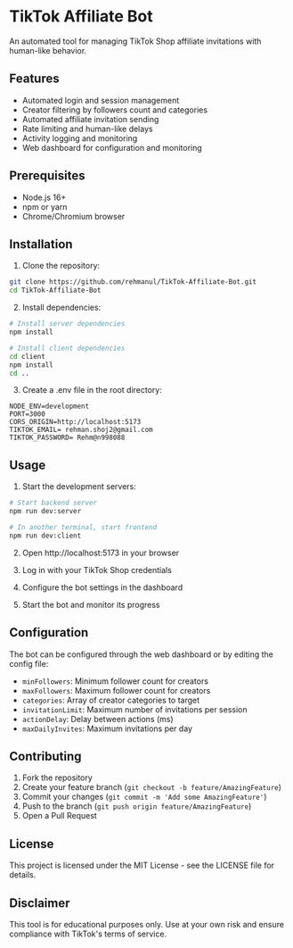 # TikTok Affiliate Bot

An automated tool for managing TikTok Shop affiliate invitations with human-like behavior.

## Features

- Automated login and session management
- Creator filtering by followers count and categories
- Automated affiliate invitation sending
- Rate limiting and human-like delays
- Activity logging and monitoring
- Web dashboard for configuration and monitoring

## Prerequisites

- Node.js 16+ 
- npm or yarn
- Chrome/Chromium browser

## Installation

1. Clone the repository:
```bash
git clone https://github.com/rehmanul/TikTok-Affiliate-Bot.git
cd TikTok-Affiliate-Bot
```

2. Install dependencies:
```bash
# Install server dependencies
npm install

# Install client dependencies
cd client
npm install
cd ..
```

3. Create a .env file in the root directory:
```env
NODE_ENV=development
PORT=3000
CORS_ORIGIN=http://localhost:5173
TIKTOK_EMAIL= rehman.shoj2@gmail.com
TIKTOK_PASSWORD= Rehm@n998088
```

## Usage

1. Start the development servers:

```bash
# Start backend server
npm run dev:server

# In another terminal, start frontend
npm run dev:client
```

2. Open http://localhost:5173 in your browser

3. Log in with your TikTok Shop credentials

4. Configure the bot settings in the dashboard

5. Start the bot and monitor its progress

## Configuration

The bot can be configured through the web dashboard or by editing the config file:

- `minFollowers`: Minimum follower count for creators
- `maxFollowers`: Maximum follower count for creators
- `categories`: Array of creator categories to target
- `invitationLimit`: Maximum number of invitations per session
- `actionDelay`: Delay between actions (ms)
- `maxDailyInvites`: Maximum invitations per day

## Contributing

1. Fork the repository
2. Create your feature branch (`git checkout -b feature/AmazingFeature`)
3. Commit your changes (`git commit -m 'Add some AmazingFeature'`)
4. Push to the branch (`git push origin feature/AmazingFeature`)
5. Open a Pull Request

## License

This project is licensed under the MIT License - see the LICENSE file for details.

## Disclaimer

This tool is for educational purposes only. Use at your own risk and ensure compliance with TikTok's terms of service.
